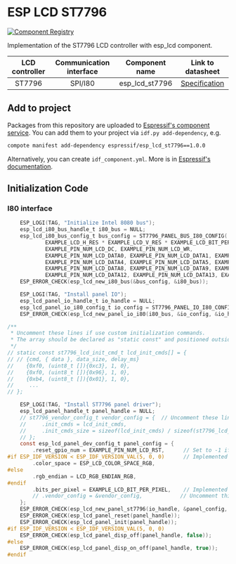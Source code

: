 # ESP LCD ST7796

[![Component Registry](https://components.espressif.com/components/espressif/esp_lcd_st7796/badge.svg)](https://components.espressif.com/components/espressif/esp_lcd_st7796)

Implementation of the ST7796 LCD controller with esp_lcd component.

| LCD controller | Communication interface | Component name | Link to datasheet |
| :------------: | :---------------------: | :------------: | :---------------: |
| ST7796         | SPI/I80                 | esp_lcd_st7796 | [Specification](https://www.displayfuture.com/Display/datasheet/controller/ST7796s.pdf) |

## Add to project

Packages from this repository are uploaded to [Espressif's component service](https://components.espressif.com/).
You can add them to your project via `idf.py add-dependency`, e.g.

```bash
compote manifest add-dependency espressif/esp_lcd_st7796==1.0.0
```

Alternatively, you can create `idf_component.yml`. More is in [Espressif's documentation](https://docs.espressif.com/projects/esp-idf/en/latest/esp32/api-guides/tools/idf-component-manager.html).

## Initialization Code

### I80 interface

```c
    ESP_LOGI(TAG, "Initialize Intel 8080 bus");
    esp_lcd_i80_bus_handle_t i80_bus = NULL;
    esp_lcd_i80_bus_config_t bus_config = ST7796_PANEL_BUS_I80_CONFIG(
            EXAMPLE_LCD_H_RES * EXAMPLE_LCD_V_RES * EXAMPLE_LCD_BIT_PER_PIXEL / 8, EXAMPLE_LCD_DATA_WIDTH,
            EXAMPLE_PIN_NUM_LCD_DC, EXAMPLE_PIN_NUM_LCD_WR,
            EXAMPLE_PIN_NUM_LCD_DATA0, EXAMPLE_PIN_NUM_LCD_DATA1, EXAMPLE_PIN_NUM_LCD_DATA2, EXAMPLE_PIN_NUM_LCD_DATA3,
            EXAMPLE_PIN_NUM_LCD_DATA4, EXAMPLE_PIN_NUM_LCD_DATA5, EXAMPLE_PIN_NUM_LCD_DATA6, EXAMPLE_PIN_NUM_LCD_DATA7,
            EXAMPLE_PIN_NUM_LCD_DATA8, EXAMPLE_PIN_NUM_LCD_DATA9, EXAMPLE_PIN_NUM_LCD_DATA10, EXAMPLE_PIN_NUM_LCD_DATA11,
            EXAMPLE_PIN_NUM_LCD_DATA12, EXAMPLE_PIN_NUM_LCD_DATA13, EXAMPLE_PIN_NUM_LCD_DATA14, EXAMPLE_PIN_NUM_LCD_DATA15);
    ESP_ERROR_CHECK(esp_lcd_new_i80_bus(&bus_config, &i80_bus));

    ESP_LOGI(TAG, "Install panel IO");
    esp_lcd_panel_io_handle_t io_handle = NULL;
    esp_lcd_panel_io_i80_config_t io_config = ST7796_PANEL_IO_I80_CONFIG(EXAMPLE_PIN_NUM_LCD_CS, example_callback, &example_callback_ctx);
    ESP_ERROR_CHECK(esp_lcd_new_panel_io_i80(i80_bus, &io_config, &io_handle));

/**
 * Uncomment these lines if use custom initialization commands.
 * The array should be declared as "static const" and positioned outside the function.
 */
// static const st7796_lcd_init_cmd_t lcd_init_cmds[] = {
// // {cmd, { data }, data_size, delay_ms}
//    {0xf0, (uint8_t []){0xc3}, 1, 0},
//    {0xf0, (uint8_t []){0x96}, 1, 0},
//    {0xb4, (uint8_t []){0x01}, 1, 0},
//     ...
// };

    ESP_LOGI(TAG, "Install ST7796 panel driver");
    esp_lcd_panel_handle_t panel_handle = NULL;
    // st7796_vendor_config_t vendor_config = {  // Uncomment these lines if use custom initialization commands
    //     .init_cmds = lcd_init_cmds,
    //     .init_cmds_size = sizeof(lcd_init_cmds) / sizeof(st7796_lcd_init_cmd_t),
    // };
    const esp_lcd_panel_dev_config_t panel_config = {
        .reset_gpio_num = EXAMPLE_PIN_NUM_LCD_RST,      // Set to -1 if not use
#if ESP_IDF_VERSION < ESP_IDF_VERSION_VAL(5, 0, 0)      // Implemented by LCD command `36h`
        .color_space = ESP_LCD_COLOR_SPACE_RGB,
#else
        .rgb_endian = LCD_RGB_ENDIAN_RGB,
#endif
        .bits_per_pixel = EXAMPLE_LCD_BIT_PER_PIXEL,    // Implemented by LCD command `3Ah` (16/18/24)
        // .vendor_config = &vendor_config,            // Uncomment this line if use custom initialization commands
    };
    ESP_ERROR_CHECK(esp_lcd_new_panel_st7796(io_handle, &panel_config, &panel_handle));
    ESP_ERROR_CHECK(esp_lcd_panel_reset(panel_handle));
    ESP_ERROR_CHECK(esp_lcd_panel_init(panel_handle));
#if ESP_IDF_VERSION < ESP_IDF_VERSION_VAL(5, 0, 0)
    ESP_ERROR_CHECK(esp_lcd_panel_disp_off(panel_handle, false));
#else
    ESP_ERROR_CHECK(esp_lcd_panel_disp_on_off(panel_handle, true));
#endif
```

